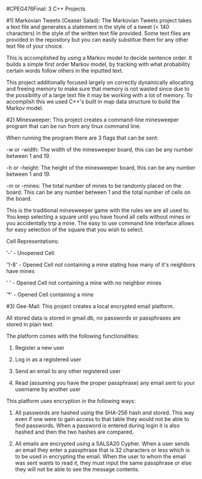 #CPEG476Final: 3 C++ Projects

#1) Markovian Tweets (Ceaser Salad):
The Markovian Tweets project takes a text file and generates a statement in the style of a tweet (< 140 characters) in the style of the written text file provided.  Some text files are provided in the repository but you can easily substitue them for any other text file of your choice.

This is accomplished by using a Markov model to decide sentence order.  It builds a simple first order Markov model, by tracking with what probability certain words follow others in the inputted text.

This project additionally focused largely on correctly dynamically allocating and freeing memory to make sure that memory is not wasted since due to the possibility of a large text file it may be working with a lot of memory.  To accomplish this we used C++'s built in map data structure to build the Markov model.

#2) Minesweeper:
This project creates a command-line minesweeper program that can be run from any linux command line.  

When running the program there are 3 flags that can be sent:

-w or -width: The width of the minesweeper board, this can be any number between 1 and 19.

-h or -height: The height of the minesweeper board, this can be any number between 1 and 19.

-m or -mines: The total number of mines to be randomly placed on the board. This can be any number between 1 and the total number of cells on the board.

This is the traditional minesweeper game with the rules we are all used to.  You keep selecting a square until you have found all cells without mines or you accidentally trip a mine.  The easy to use command line interface allows for easy selection of the square that you wish to select.

Cell Representations:

'-' - Unopened Cell

'1-8' - Opened Cell not containing a mine stating how many of it's neighbors have mines

' ' - Opened Cell not containing a mine with no neighbor mines

'*' - Opened Cell containing a mine

#3) Gee-Mail:
This project creates a local encrypted email platform.

All stored data is stored in gmail.db, no passwords or passphrases are stored in plain text.

The platform comes with the following functionalities:

1) Register a new user

2) Log in as a registered user

3) Send an email to any other registered user

4) Read (assuming you have the proper passphrase) any email sent to your username by another user

This platform uses encryption in the following ways:
1) All passwords are hashed using the SHA-256 hash and stored.  This way even if one were to gain access to that table they would not be able to find passwords.
When a password is entered during login it is also hashed and then the two hashes are compared.

2) All emails are encrypted using a SALSA20 Cypher.  When a user sends an email they enter a passphrase that is 32 characters or less which is to be used in encrypting the email.  When the user to whom the email was sent wants to read it, they must input the same passphrase or else they will not be able to see the message contents.
